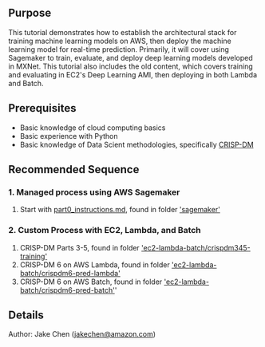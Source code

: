 ## Purpose
This tutorial demonstrates how to establish the architectural stack for training machine learning models on AWS, then deploy the machine learning model for real-time prediction. Primarily, it will cover using Sagemaker to train, evaluate, and deploy deep learning models developed in MXNet. This tutorial also includes the old content, which covers training and evaluating in EC2's Deep Learning AMI, then deploying in both Lambda and Batch.


## Prerequisites
- Basic knowledge of cloud computing basics
- Basic experience with Python
- Basic knowledge of Data Scient methodologies, specifically [CRISP-DM](https://en.wikipedia.org/wiki/Cross-industry_standard_process_for_data_mining)


## Recommended Sequence 
### 1. Managed process using AWS Sagemaker
1. Start with [part0_instructions.md](sagemaker/part0_instructions.md), found in folder ['sagemaker'](sagemaker/)

### 2. Custom Process with EC2, Lambda, and Batch
1. CRISP-DM Parts 3-5, found in folder ['ec2-lambda-batch/crispdm345-training']('ec2-lambda-batch/crispdm345-training')
2. CRISP-DM 6 on AWS Lambda, found in folder ['ec2-lambda-batch/crispdm6-pred-lambda']('ec2-lambda-batch/crispdm6-pred-lambda')
3. CRISP-DM 6 on AWS Batch, found in folder ['ec2-lambda-batch/crispdm6-pred-batch']('ec2-lambda-batch/crispdm6-pred-batch)'


## Details
Author: Jake Chen (jakechen@amazon.com)
